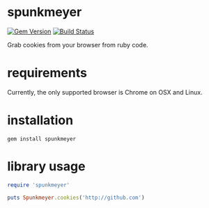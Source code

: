 # spunkmeyer
[![Gem Version](https://badge.fury.io/rb/spunkmeyer.png)][gem]
[![Build Status](https://secure.travis-ci.org/echohead/spunkmeyer.png?branch=master)][travis]

[gem]: https://rubygems.org/gems/spunkmeyer
[travis]: http://travis-ci.org/echohead/spunkmeyer

Grab cookies from your browser from ruby code.

# requirements

Currently, the only supported browser is Chrome on OSX and Linux.

# installation

    gem install spunkmeyer

# library usage

```ruby
require 'spunkmeyer'

puts Spunkmeyer.cookies('http://github.com')
```
